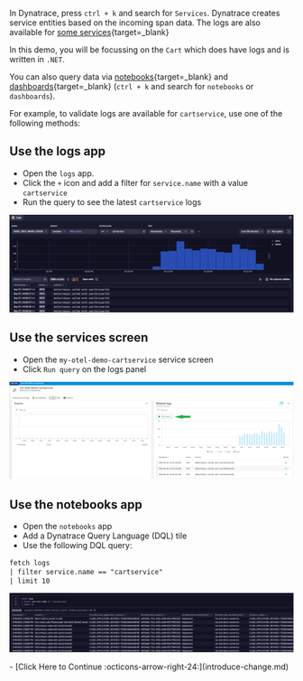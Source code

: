 In Dynatrace, press `ctrl + k` and search for `Services`. Dynatrace creates service entities based on the incoming span data.
The logs are also available for [some services](https://opentelemetry.io/docs/demo/telemetry-features/log-coverage/){target=_blank}

In this demo, you will be focussing on the `Cart`  which does have logs and is written in `.NET`.

You can also query data via [notebooks](https://docs.dynatrace.com/docs/observe-and-explore/dashboards-and-notebooks/notebooks){target=_blank}
and [dashboards](https://docs.dynatrace.com/docs/observe-and-explore/dashboards-and-notebooks/dashboards-new){target=_blank} (`ctrl + k` and search for `notebooks` or `dashboards`).

For example, to validate logs are available for `cartservice`, use one of the following methods:

## Use the logs app
* Open the `logs` app.
* Click the `+` icon and add a filter for `service.name` with a value `cartservice`
* Run the query to see the latest `cartservice` logs

![cart service logs](images/logs-screen-cartservice-filter.png)

## Use the services screen
* Open the `my-otel-demo-cartservice` service screen
* Click `Run query` on the logs panel

![logs on services screen](images/logs-on-service-screen.png)

## Use the notebooks app
* Open the `notebooks` app
* Add a Dynatrace Query Language (DQL) tile
* Use the following DQL query:

```
fetch logs
| filter service.name == "cartservice"
| limit 10
```

![logs in notebook](images/logs-in-notebook.png)

<div class="grid cards" markdown>
- [Click Here to Continue :octicons-arrow-right-24:](introduce-change.md)
</div>